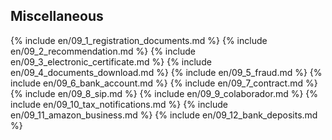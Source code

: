 ## Miscellaneous

{% include en/09_1_registration_documents.md %}
{% include en/09_2_recommendation.md %}
{% include en/09_3_electronic_certificate.md %}
{% include en/09_4_documents_download.md %}
{% include en/09_5_fraud.md %}
{% include en/09_6_bank_account.md %}
{% include en/09_7_contract.md %}
{% include en/09_8_sip.md %}
{% include en/09_9_colaborador.md %}
{% include en/09_10_tax_notifications.md %}
{% include en/09_11_amazon_business.md %}
{% include en/09_12_bank_deposits.md %}
